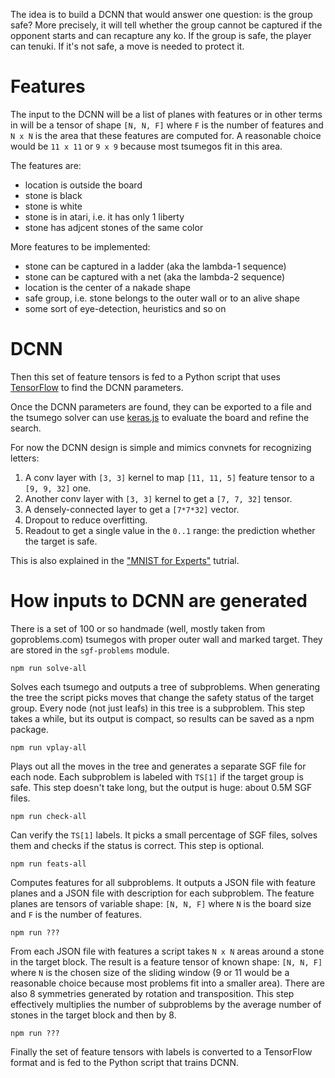 The idea is to build a DCNN that would answer one question:
is the group safe? More precisely, it will tell whether
the group cannot be captured if the opponent starts
and can recapture any ko. If the group is safe, the player
can tenuki. If it's not safe, a move is needed to protect it.

# Features

The input to the DCNN will be a list of planes with features
or in other terms in will be a tensor of shape `[N, N, F]`
where `F` is the number of features and `N x N` is the area
that these features are computed for. A reasonable choice would
be `11 x 11` or `9 x 9` because most tsumegos fit in this area.

The features are:

- location is outside the board
- stone is black
- stone is white
- stone is in atari, i.e. it has only 1 liberty
- stone has adjcent stones of the same color

More features to be implemented:

- stone can be captured in a ladder (aka the lambda-1 sequence)
- stone can be captured with a net (aka the lambda-2 sequence)
- location is the center of a nakade shape
- safe group, i.e. stone belongs to the outer wall or to an alive shape
- some sort of eye-detection, heuristics and so on

# DCNN

Then this set of feature tensors is fed to a Python script that uses
[TensorFlow](https://github.com/tensorflow/tensorflow) to find the DCNN parameters.

Once the DCNN parameters are found, they can be exported to a file and
the tsumego solver can use [keras.js](https://github.com/transcranial/keras-js)
to evaluate the board and refine the search.

For now the DCNN design is simple and mimics convnets for recognizing letters:

1. A conv layer with `[3, 3]` kernel to map `[11, 11, 5]` feature tensor to a `[9, 9, 32]` one.
2. Another conv layer with `[3, 3]` kernel to get a `[7, 7, 32]` tensor.
4. A densely-connected layer to get a `[7*7*32]` vector.
5. Dropout to reduce overfitting.
6. Readout to get a single value in the `0..1` range: the prediction whether the target is safe.

This is also explained in the ["MNIST for Experts"](https://www.tensorflow.org/get_started/mnist/pros)
tutrial.

# How inputs to DCNN are generated

There is a set of 100 or so handmade (well, mostly taken from goproblems.com) tsumegos with proper outer wall and marked target. They are stored in the `sgf-problems` module.

```
npm run solve-all
```

Solves each tsumego and outputs a tree of subproblems. When generating the tree the script picks moves that change the safety status of the target group. Every node (not just leafs) in this tree is a subproblem. This step takes a while, but its output is compact, so results can be saved as a npm package.

```
npm run vplay-all
```

Plays out all the moves in the tree and generates a separate SGF file for each node. Each subproblem is labeled with `TS[1]` if the target group is safe. This step doesn't take long, but the output is huge: about 0.5M SGF files.

```
npm run check-all
```

Can verify the `TS[1]` labels. It picks a small percentage of SGF files, solves them and checks if the status is correct. This step is optional.

```
npm run feats-all
```

Computes features for all subproblems. It outputs a JSON file with feature planes and a JSON file with description for each subproblem. The feature planes are tensors of variable shape: `[N, N, F]` where `N` is the board size and `F` is the number of features.

```
npm run ???
```

From each JSON file with features a script takes `N x N` areas around a stone in the target block. The result is a feature tensor of known shape: `[N, N, F]` where `N` is the chosen size of the sliding window (9 or 11 would be a reasonable choice because most problems fit into a smaller area). There are also 8 symmetries generated by rotation and transposition. This step effectively multiplies the number of subproblems by the average number of stones in the target block and then by 8.

```
npm run ???
```

Finally the set of feature tensors with labels is converted to a TensorFlow format and is fed to the Python script that trains DCNN.
